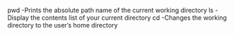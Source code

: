 pwd -Prints the absolute path name of the current working directory
ls -Display the contents list of your current directory
cd -Changes the working directory to the user’s home directory
